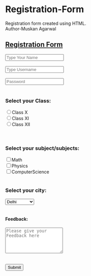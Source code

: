 # Registration-Form
Registration form created using HTML.
<br>
Author-Muskan Agarwal 

<!DOCTYPE html>
<html lang="en">
<head>
    <meta charset="UTF-8">
    <meta name="viewport" content="width=device-width, initial-scale=1.0">
    <title>Document</title>
</head>
<body>
    <main>
        <h2><u>Registration Form</u></h2>
        <form action="/action.php">
        <input type="Text" placeholder="Type Your Name">
        <br>
        <br>
        <input type='Text' placeholder="Type Username">
        <br>
        <br>
        <input type ="Password" placeholder="Password">
        <br>
        <br>
        <h3>Select your Class:</h3>
        <label for="101">
            <input type="Radio" value="Class 10th" name="class" id="101">Class X
        </label>
        <br>
        <label for="102">
        <input type="Radio" value="Class 11th" name="class" id="102">Class XI
        </label>
        <br>
        <label for="103">
        <input type="Radio" value="Class 12th" name="class" id="103">Class XII
        </label>
        <br>
        <br>
        <br>
        <h3>Select your subject/subjects:</h3>
        <label for="Math">
            <input type="checkbox" value="Math" name="Subject" id="'101">Math
        </label>
        <br>
        <label for="Physics">
            <input type="checkbox" value="Physics" name="Subject" id="102">Physics
        </label>
        <br>
        <label for="ComputerScience">
            <input type="checkbox" value="ComputerScience" name="Subject" id="103">ComputerScience
        </label>
        <br>
        <br>
        <h3>Select your city:</h3>
        <select name="City">
            <option value="Delhi">Delhi</option>
            <option value="Bangalore">Bangalore</option>
            <option value="Kolkata">Kolkata</option>
            <option value="Bombay">Bombay</option>
            <option value="Chandigarh">Chandigarh</option>
        </select>
        <br>
        <br>
        <h4>Feedback:</h4>
        <textarea name="Feedback" id="1110" placeholder="Please give your Feedback here" rows=5 ></textarea>
        <br>
        <br>
        <br>
        <input type="submit" value="Submit">
        <br>
        </form>
    </main>
</body>
</html>